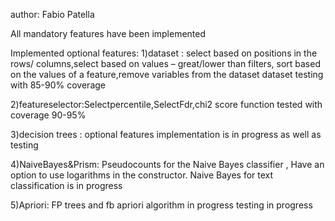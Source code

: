 author: Fabio Patella


All mandatory features have been implemented


Implemented optional features: 
1)dataset : select based on positions in the rows/ columns,select based on values – great/lower than filters, sort based on the values of a feature,remove 
 variables from the dataset dataset
 testing with 85-90% coverage
 
 
2)featureselector:Selectpercentile,SelectFdr,chi2 score function
   tested  with coverage 90-95%
   
   
3)decision trees : optional features implementation is in progress as well as testing


4)NaiveBayes&Prism: Pseudocounts for the Naive Bayes classifier  , Have an option to use logarithms in the constructor.  Naive Bayes for text classification is in progress


5)Apriori: FP trees and fb apriori algorithm in progress
           testing in progress

